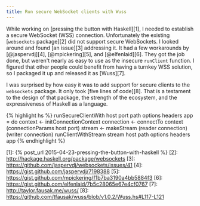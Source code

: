 ```yaml
---
title: Run secure WebSocket clients with Wuss
---
```


While working on [pressing the button with Haskell][1], I needed to establish a
secure WebSocket (WSS) connection. Unfortunately the existing [`websockets`
package][2] did not support secure WebSockets. I looked around and found [an
issue][3] addressing it. It had a few workarounds by [@jaspervdj][4],
[@mpickering][5], and [@elfenlaid][6]. They got the job done, but weren't
nearly as easy to use as the insecure `runClient` function. I figured that
other people could benefit from having a turnkey WSS solution, so I packaged it
up and released it as [Wuss][7].

I was surprised by how easy it was to add support for secure clients to the
`websockets` package. It only took [five lines of code][8]. That is a testament
to the design of that package, the strength of the ecosystem, and the
expressiveness of Haskell as a language.

{% highlight hs %}
runSecureClientWith host port path options headers app = do
    context <- initConnectionContext
    connection <- connectTo context (connectionParams host port)
    stream <- makeStream (reader connection) (writer connection)
    runClientWithStream stream host path options headers app
{% endhighlight %}

[1]: {% post_url 2015-04-23-pressing-the-button-with-haskell %}
[2]: http://hackage.haskell.org/package/websockets
[3]: https://github.com/jaspervdj/websockets/issues/41
[4]: https://gist.github.com/jaspervdj/7198388
[5]: https://gist.github.com/mpickering/f1b7ba3190a4bb5884f3
[6]: https://gist.github.com/elfenlaid/7b5c28065e67e4cf0767
[7]: http://taylor.fausak.me/wuss/
[8]: https://github.com/tfausak/wuss/blob/v1.0.2/Wuss.hs#L117-L121
